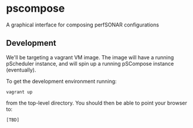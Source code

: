 # pscompose
A graphical interface for composing perfSONAR configurations

## Development
We'll be targeting a vagrant VM image. The image will have a running pScheduler instance, and will spin up a running pSCompose instance (eventually).

To get the development environment running:

```
vagrant up
```

from the top-level directory. You should then be able to point your browser to:

```
[TBD]
```